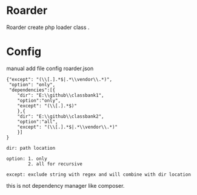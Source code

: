 # Roarder
Roarder create php loader class .
# Config
manual add file config roarder.json  
    
    {"except": "(\\[.].*$|.*\\vendor\\.*)",
     "option": "only",
     "dependencies":[{
        "dir": "E:\\github\\classbank1",
        "option":"only",
        "except": "(\\[.].*$)"
        },{
        "dir": "E:\\github\\classbank2",
        "option":"all",
        "except": "(\\[.].*$|.*\\vendor\\.*)"
        }]
    }

    dir: path location

    option: 1. only
            2. all for recursive

    except: exclude string with regex and will combine with dir location
    
this is not dependency manager like composer. 
